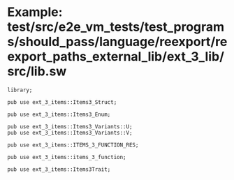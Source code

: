 # Example: test/src/e2e_vm_tests/test_programs/should_pass/language/reexport/reexport_paths_external_lib/ext_3_lib/src/lib.sw

```sway
library;

pub use ext_3_items::Items3_Struct;

pub use ext_3_items::Items3_Enum;

pub use ext_3_items::Items3_Variants::U;
pub use ext_3_items::Items3_Variants::V;

pub use ext_3_items::ITEMS_3_FUNCTION_RES;

pub use ext_3_items::items_3_function;

pub use ext_3_items::Items3Trait;

```

